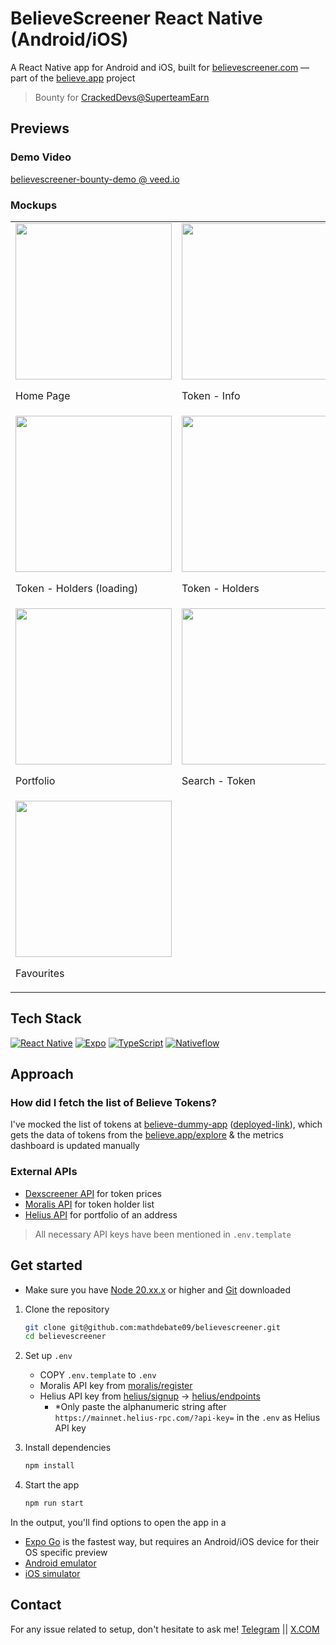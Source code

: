 # BelieveScreener React Native (Android/iOS)

A React Native app for Android and iOS, built for [believescreener.com](https://believescreener.com) — part of the [believe.app](https://believe.app) project
> Bounty for [CrackedDevs@SuperteamEarn](https://earn.superteam.fun/listing/build-react-native-mobile-app/)

## Previews

### Demo Video

[believescreener-bounty-demo @ veed.io](https://www.veed.io/view/e378e461-80bf-4fee-b0fe-a52577a5f72f?panel=share)

### Mockups

<table>
  <tr>
    <td>
      <img src="https://github.com/user-attachments/assets/25761b03-6393-41a5-b24b-00d1b931c7fd" width="250"/><br/>
      <p>Home Page</p>
    </td>
    <td>
      <img src="https://github.com/user-attachments/assets/b8c06254-e24d-472e-acd8-72b666f7cf57" width="250"/><br/>
      <p>Token - Info</p>
    </td>
    <td>
      <img src="https://github.com/user-attachments/assets/6a44c957-52d5-4ae5-9175-16b96f26bb4a" width="250"/><br/>
      <p>Token - Chart</p>
    </td>
  </tr>
  <tr>
    <td>
      <img src="https://github.com/user-attachments/assets/f596d71d-754e-4e7e-8172-891a99aa12f7" width="250"/><br/>
      <p>Token - Holders (loading)</p>
    </td>
    <td>
      <img src="https://github.com/user-attachments/assets/9a3d77b2-9180-48cb-9f23-d8634de37eb8" width="250"/><br/>
      <p>Token - Holders</p>
    </td>
    <td>
      <img src="https://github.com/user-attachments/assets/1a1d0c81-3eeb-4412-828c-9b1ac60669b8" width="250"/><br/>
      <p>Search - Portfolio</p>
    </td>
  </tr>
  <tr>
    <td>
      <img src="https://github.com/user-attachments/assets/2d5aab5c-4c47-46fe-917a-efe3a5ffbc84" width="250"/><br/>
      <p>Portfolio</p>
    </td>
    <td>
      <img src="https://github.com/user-attachments/assets/2e04c8a0-ef02-43e5-947d-afe332aa5c5d" width="250"/><br/>
      <p>Search - Token</p>
    </td>
    <td>
      <img src="https://github.com/user-attachments/assets/22f56bd3-e11a-41b3-8f8d-f39b261df7b6" width="250"/><br/>
      <p>Favourites (empty)</p>
    </td>
  </tr>
  <tr>
    <td>
      <img src="https://github.com/user-attachments/assets/575dcfef-b118-47ba-a19a-f30ef612247b" width="250"/><br/>
      <p>Favourites</p>
    </td>
  </tr>
</table>


## Tech Stack

[![React Native](https://img.shields.io/badge/react_native-%2320232a.svg?style=for-the-badge&logo=react&logoColor=%2361DAFB)](https://reactnative.dev/docs/getting-started)
[![Expo](https://img.shields.io/badge/expo-1C1E24?style=for-the-badge&logo=expo&logoColor=#D04A37)](https://docs.expo.dev/)
[![TypeScript](https://img.shields.io/badge/typescript-%23007ACC.svg?style=for-the-badge&logo=typescript&logoColor=white)](https://www.typescriptlang.org/docs/)
[![Nativeflow](https://img.shields.io/badge/Nativeflow-%2320232a.svg?style=for-the-badge&logo=react&logoColor=%2361DAFB)](https://nativeflow.js.org/docs/intro)

## Approach

### How did I fetch the list of Believe Tokens?

I've mocked the list of tokens at [believe-dummy-app](https://github.com/mathdebate09/believeapp-dummy) ([deployed-link](https://believeapp-dummy.vercel.app/)), which gets the data of tokens from the [believe.app/explore](https://believe.app/api/tokens/explore) & the metrics dashboard is updated manually

### External APIs

- [Dexscreener API](https://docs.dexscreener.com/api/reference) for token prices
- [Moralis API](https://docs.moralis.com/web3-data-api/solana/reference/get-token-top-holders?network=mainnet&address=EPjFWdd5AufqSSqeM2qN1xzybapC8G4wEGGkZwyTDt1v&limit=100) for token holder list
- [Helius API](https://www.helius.dev/docs/api-reference/das/getassetsbyowner) for portfolio of an address

> All necessary API keys have been mentioned in `.env.template`

## Get started

- Make sure you have [Node 20.xx.x](https://nodejs.org/en/download/package-manager) or higher and [Git](https://git-scm.com/downloads) downloaded

1. Clone the repository
   ```bash
   git clone git@github.com:mathdebate09/believescreener.git
   cd believescreener
   ```

1. Set up `.env`
    - COPY `.env.template` to `.env`
    - Moralis API key from [moralis/register](https://admin.moralis.com/register)
    - Helius API key from [helius/signup](https://dashboard.helius.dev/signup) -> [helius/endpoints](https://dashboard.helius.dev/endpoints)
        - *Only paste the alphanumeric string after `https://mainnet.helius-rpc.com/?api-key=` in the `.env` as Helius API key
  
1. Install dependencies

   ```bash
   npm install
   ```

1. Start the app

   ```bash
   npm run start
   ```

In the output, you'll find options to open the app in a

- [Expo Go](https://expo.dev/go) is the fastest way, but requires an Android/iOS device for their OS specific preview
- [Android emulator](https://docs.expo.dev/workflow/android-studio-emulator/)
- [iOS simulator](https://docs.expo.dev/workflow/ios-simulator/)

## Contact

For any issue related to setup, don't hesitate to ask me!
[Telegram](https://t.me/jayowiee) || [X.COM](https://x.com/jaywoiee)
